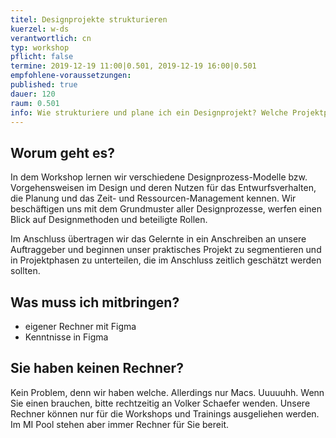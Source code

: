 ```yaml
---
titel: Designprojekte strukturieren
kuerzel: w-ds
verantwortlich: cn
typ: workshop
pflicht: false
termine: 2019-12-19 11:00|0.501, 2019-12-19 16:00|0.501
empfohlene-voraussetzungen: 
published: true
dauer: 120
raum: 0.501
info: Wie strukturiere und plane ich ein Designprojekt? Welche Projektphasen gibt es und welche Funktion haben sie? Wie kann ein Designprojekt kalkuliert werden?
---
```


## Worum geht es?
In dem Workshop lernen wir verschiedene Designprozess-Modelle bzw. Vorgehensweisen im Design und deren Nutzen für das Entwurfsverhalten, die Planung und das Zeit- und Ressourcen-Management kennen. Wir beschäftigen uns mit dem Grundmuster aller Designprozesse, werfen einen Blick auf Designmethoden und beteiligte Rollen.  

Im Anschluss übertragen wir das Gelernte in ein Anschreiben an unsere Auftraggeber und beginnen unser praktisches Projekt zu segmentieren und in Projektphasen zu unterteilen, die im Anschluss zeitlich geschätzt werden sollten.

## Was muss ich mitbringen?
- eigener Rechner mit Figma
- Kenntnisse in Figma

<!--
## Material
- [Arbeitsaufträge](../../download/workshops/designprozesse-strukturieren/aufgabe-designprojekte-strukturieren.pdf)
- [Maße Briefpapier DIN 5008](../../download/workshops/typo/briefpapier-vorlage.pdf)
- [Thinking Design - Design, Prozesse, Method](https://thinking-design.de/2-designprozess-einfuehrung/)
- [https://www.uxpin.com/studio/ebooks/guide-to-ux-design-process-and-documentation](Free E-Book: The Guide to UX Design Process & Documentation)
-->

## Sie haben keinen Rechner?
Kein Problem, denn wir haben welche. Allerdings nur Macs. Uuuuuhh. Wenn Sie einen brauchen, bitte rechtzeitig an Volker Schaefer wenden. Unsere Rechner können nur für die Workshops und Trainings ausgeliehen werden. Im MI Pool stehen aber immer Rechner für Sie bereit.
